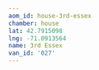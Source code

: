 ```yaml
---
aom_id: house-3rd-essex
chamber: house
lat: 42.7915098
lng: -71.0913564
name: 3rd Essex
van_id: '027'
---
```

